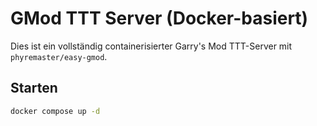 # GMod TTT Server (Docker-basiert)

Dies ist ein vollständig containerisierter Garry's Mod TTT-Server mit `phyremaster/easy-gmod`.

## Starten

```bash
docker compose up -d
